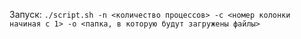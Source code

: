 Запуск: `./script.sh -n <количество процессов> -c <номер колонки начиная с 1> -o <папка, в которую будут загружены файлы>`
